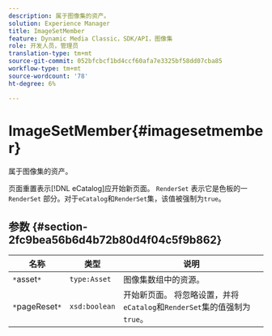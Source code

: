```yaml
---
description: 属于图像集的资产。
solution: Experience Manager
title: ImageSetMember
feature: Dynamic Media Classic，SDK/API，图像集
role: 开发人员，管理员
translation-type: tm+mt
source-git-commit: 052bfcbcf1bd4ccf60afa7e3325bf58dd07cba85
workflow-type: tm+mt
source-wordcount: '78'
ht-degree: 6%

---
```



# ImageSetMember{#imagesetmember}

属于图像集的资产。

页面重置表示[!DNL eCatalog]应开始新页面。 `RenderSet` 表示它是色板的一 `RenderSet` 部分。对于`eCatalog`和`RenderSet`集，该值被强制为`true`。

## 参数 {#section-2fc9bea56b6d4b72b80d4f04c5f9b862}

| 名称 | 类型 | 说明 |
|---|---|---|
| `*`asset`*` | `type:Asset` | 图像集数组中的资源。 |
| `*`pageReset`*` | `xsd:boolean` | 开始新页面。 将忽略设置，并将`eCatalog`和`RenderSet`集的值强制为`true`。 |


